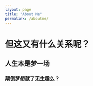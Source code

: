 ```yaml
---
layout: page
title: "About Me"
permalink: /aboutme/
---
```


# 但这又有什么关系呢？
## 人生本是梦一场
### 颠倒梦想就了无生趣么？
